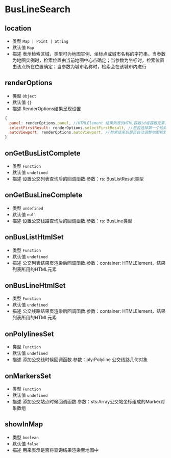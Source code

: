 # BusLineSearch

## location
* 类型 `Map | Point | String`
* 默认值  `Map`
* 描述 表示检索区域，类型可为地图实例、坐标点或城市名称的字符串。当参数为地图实例时，检索位置由当前地图中心点确定；当参数为坐标时，检索位置由该点所在位置确定；当参数为城市名称时，检索会在该城市内进行

## renderOptions
* 类型  `Object`
* 默认值 `{}`
* 描述 RenderOptions结果呈现设置
``` js
{
  panel: renderOptions.panel, //HTMLElement	结果列表的HTML容器id或容器元素，提供此参数后，结果列表将在此容器中进行展示。此属性对LocalCity无效。驾车路线规划无效
  selectFirstResult: renderOptions.selectFirstResult, //是否选择第一个检索结果。此属性仅对LocalSearch有效
  autoViewport: renderOptions.autoViewport, //检索结束后是否自动调整地图视野。此属性对LocalCity无效
}
```
## onGetBusListComplete
* 类型  `Function`
* 默认值 `undefined`
* 描述 设置公交列表查询后的回调函数.参数：rs: BusListResult类型

## onGetBusLineComplete
* 类型  `undefined`
* 默认值 `null`
* 描述 设置公交线路查询后的回调函数.参数：rs: BusLine类型

## onBusListHtmlSet
* 类型  `Function`
* 默认值 `undefined`
* 描述 公交列表结果页渲染后回调函数.参数：container: HTMLElement，结果列表所用的HTML元素

## onBusLineHtmlSet
* 类型  `Function`
* 默认值 `undefined`
* 描述 公交线路结果页渲染后回调函数.参数：container: HTMLElement，结果列表所用的HTML元素

## onPolylinesSet
* 类型  `Function`
* 默认值 `undefined`
* 描述 添加公交线时候回调函数.参数：ply:Polyline 公交线路几何对象

## onMarkersSet
* 类型  `Function`
* 默认值 `undefined`
* 描述 添加公交站点时候回调函数.参数：sts:Array公交站坐标组成的Marker对象数组

## showInMap
* 类型 `boolean`
* 默认值 `false`
* 描述 用来表示是否将查询结果渲染至地图中
